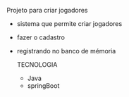 Projeto para criar jogadores

- sistema que permite criar jogadores
- fazer o cadastro
- registrando no banco de mémoria

  TECNOLOGIA
  - Java
  - springBoot
